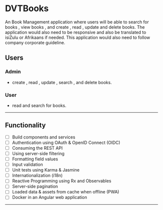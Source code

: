 # DVTBooks

An Book Management application where users will be able to search for books , view books , and create , read , update and delete books. The application would also need to be responsive and also be translated to isiZulu or Afrikaans if needed. This application would also need to follow company corporate guideline.

## Users

### Admin

- create , read , update , search , and delete books.

### User

- read and search for books.

---

## Functionality

- [ ] Build components and services
- [ ] Authentication using OAuth & OpenID Connect (OIDC)
- [ ] Consuming the REST API
- [ ] Using server-side filtering
- [ ] Formatting field values
- [ ] Input validation
- [ ] Unit tests using Karma & Jasmine
- [ ] Internationalization (i18n)
- [ ] Reactive Programming using Rx and Observables
- [ ] Server-side pagination
- [ ] Loaded data & assets from cache when offline (PWA)
- [ ] Docker in an Angular web application

---
